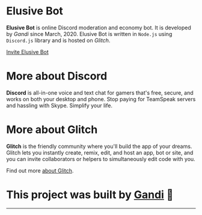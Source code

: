 Elusive Bot
=========================  

**Elusive Bot** is online Discord moderation and economy bot. It is developed by *Gandi* since March, 2020. Elusive Bot is written in `Node.js` using `Discord.js` library and is hosted on *Glitch*.

[Invite Elusive Bot](https://discordapp.com/oauth2/authorize?&client_id=686577912459427851&scope=bot&permissions=8)

# More about Discord
  
**Discord** is all-in-one voice and text chat for gamers that's free, secure, and works on both your desktop and phone. Stop paying for TeamSpeak servers and hassling with Skype. Simplify your life.

# More about Glitch

**Glitch** is the friendly community where you'll build the app of your dreams. Glitch lets you instantly create, remix, edit, and host an app, bot or site, and you can invite collaborators or helpers to simultaneously edit code with you.

Find out more [about Glitch](https://glitch.com/about).


# This project was built by [Gandi](https://github.com/edojs) 🎉
-------------------
 
